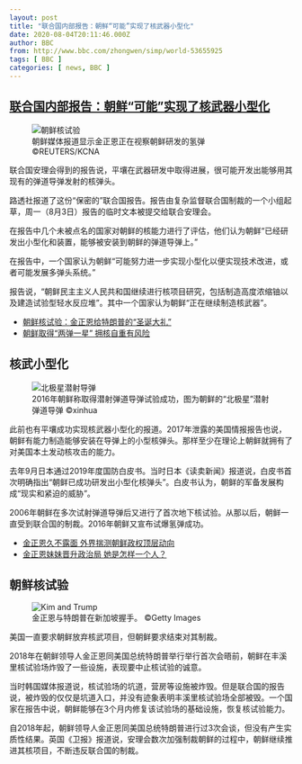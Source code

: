 ```yaml
---
layout: post
title: "联合国内部报告：朝鲜“可能”实现了核武器小型化"
date: 2020-08-04T20:11:46.000Z
author: BBC
from: http://www.bbc.com/zhongwen/simp/world-53655925
tags: [ BBC ]
categories: [ news, BBC ]
---
```

<!--1596571906000-->
[联合国内部报告：朝鲜“可能”实现了核武器小型化](http://www.bbc.com/zhongwen/simp/world-53655925)
------

<div>
<figure><img alt="朝鲜核试验" src="https://ichef.bbci.co.uk/news/600/cpsprodpb/1847/production/_97651260_540ef002-b816-4d83-ba4f-211d9e368657.jpg" referrerpolicy="no-referrer"><br><figcaption>朝鲜媒体报道显示金正恩正在视察朝鲜研发的氢弹 ©REUTERS/KCNA</figcaption></figure><p class="story-body__introduction">联合国安理会得到的报告说，平壤在武器研发中取得进展，很可能开发出能够用其现有的弹道导弹发射的核弹头。</p><p>路透社报道了这份“保密的”联合国报告。报告由复杂监督联合国制裁的一个小组起草，周一（8月3日）报告的临时文本被提交给联合安理会。</p><p>在报告中几个未被点名的国家对朝鲜的核能力进行了评估，他们认为朝鲜“已经研发出小型化和装置，能够被安装到朝鲜的弹道导弹上。”</p><p>在报告中，一个国家认为朝鲜“可能努力进一步实现小型化以便实现技术改进，或者可能发展多弹头系统。”</p><p>报告说，“朝鲜民主主义人民共和国继续进行核项目研究，包括制造高度浓缩铀以及建造试验型轻水反应堆”。其中一个国家认为朝鲜“正在继续制造核武器”。</p><ul class="story-body__unordered-list"><li class="story-body__list-item"><a href="https://www.bbc.com/zhongwen/simp/world-50796010" class="story-body__link">朝鲜核试验：金正恩给特朗普的“圣诞大礼”</a></li><li class="story-body__list-item"><a href="https://www.bbc.com/zhongwen/simp/world-41143251" class="story-body__link">朝鲜取得“两弹一星” 拥核自重有风险</a></li></ul><h2 class="story-body__crosshead">核武小型化</h2><figure><img alt="北极星潜射导弹" src="https://ichef.bbci.co.uk/news/600/cpsprodpb/C62F/production/_97653705_165b8615-fa3e-49c1-bc54-4b9af8682d05.jpg" referrerpolicy="no-referrer"><br><figcaption>2016年朝鲜称取得潜射弹道导弹试验成功，图为朝鲜的“北极星”潜射弹道导弹 ©xinhua</figcaption></figure><p>此前也有平壤成功实现核武器小型化的报道。2017年泄露的美国情报报告也说，朝鲜有能力制造能够安装在导弹上的小型核弹头。那样至少在理论上朝鲜就拥有了对美国本土发动核攻击的能力。</p><p>去年9月日本通过2019年度国防白皮书。当时日本《读卖新闻》报道说，白皮书首次明确指出“朝鲜已成功研发出小型化核弹头”。白皮书认为，朝鲜的军备发展构成“现实和紧迫的威胁”。 </p><p>2006年朝鲜在多次试射弹道导弹后又进行了首次地下核试验。从那以后，朝鲜一直受到联合国的制裁。2016年朝鲜又宣布试爆氢弹成功。</p><ul class="story-body__unordered-list"><li class="story-body__list-item"><a href="https://www.bbc.com/zhongwen/simp/world-52435115" class="story-body__link">金正恩久不露面 外界揣测朝鲜政权顶层动向</a></li><li class="story-body__list-item"><a href="https://www.bbc.com/zhongwen/simp/world-41543269" class="story-body__link">金正恩妹妹晋升政治局 她是怎样一个人？</a></li></ul><h2 class="story-body__crosshead">朝鲜核试验</h2><figure><img alt="Kim and Trump" src="https://ichef.bbci.co.uk/news/600/cpsprodpb/151EC/production/_101980568_hi047384017.jpg" referrerpolicy="no-referrer"><br><figcaption>金正恩与特朗普在新加坡握手。 ©Getty Images</figcaption></figure><p>美国一直要求朝鲜放弃核武项目，但朝鲜要求结束对其制裁。</p><p>2018年在朝鲜领导人金正恩同美国总统特朗普举行举行首次会晤前，朝鲜在丰溪里核试验场炸毁了一些设施，表现要中止核试验的诚意。</p><p>当时韩国媒体报道说，核试验场的坑道，营房等设施被炸毁。但是联合国的报告说，被炸毁的仅仅是坑道入口，并没有迹象表明丰溪里核试验场全部被毁。一个国家在报告中说，朝鲜能够在3个月内修复该试验场的基础设施，恢复核试验能力。</p><p>自2018年起，朝鲜领导人金正恩同美国总统特朗普进行过3次会谈，但没有产生实质性结果。英国《卫报》报道说，安理会数次加强制裁朝鲜的过程中，朝鲜继续推进其核项目，不断违反联合国的制裁。</p>
</div>
